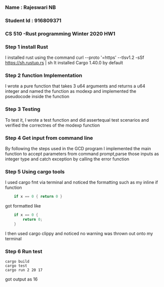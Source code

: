 ### Name : Rajeswari NB
### Student Id : 916809371
### CS 510 -Rust programming Winter 2020 HW1

### Step 1   install Rust
I installed rust using the command curl --proto '=https' --tlsv1.2 -sSf https://sh.rustup.rs | sh
It installed Cargo 1.40.0 by default

### Step 2 function Implementation
I wrote a pure function that takes 3 u64 arguments and returns a u64 integer and named the function as modexp and implemented the pseudocode inside the function

### Step 3 Testing
To test it, I wrote a test function and did assertequal test scenarios and verified the correctnes of the modexp function

### Step 4 Get input from command line
By following the steps used in the GCD program I implemented the main function to accept parameters from command prompt,parse those inputs as integer type and catch exception by calling the error function 

### Step 5 Using cargo tools
I used cargo fmt via terminal and noticed the formatting such as my inline if function 
```Rust
    if x == 0 { return 0 }
```
got formatted like 
```Rust
    if x == 0 {
        return 0;
    }
```

I then used cargo clippy and noticed no warning was thrown out onto my terminal

### Step 6 Run test
```
cargo build
cargo test
cargo run 2 20 17
```

got output as 16




